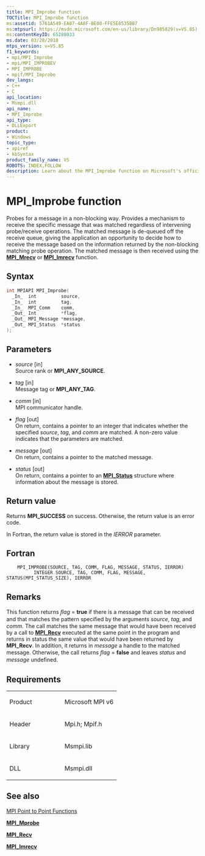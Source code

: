 ```yaml
---
title: MPI_Improbe function
TOCTitle: MPI_Improbe function
ms:assetid: 5761A549-EA87-4A8F-BE00-FFE5E8535BB7
ms:mtpsurl: https://msdn.microsoft.com/en-us/library/Dn985829(v=VS.85)
ms:contentKeyID: 65288033
ms.date: 03/28/2018
mtps_version: v=VS.85
f1_keywords:
- mpi/MPI_Improbe
- mpi/MPI_IMPROBEV
- MPI_IMPROBE
- mpif/MPI_Improbe
dev_langs:
- C++
- C
api_location:
- Msmpi.dll
api_name:
- MPI_Improbe
api_type:
- DLLExport
product:
- Windows
topic_type:
- apiref
- kbSyntax
product_family_name: VS
ROBOTS: INDEX,FOLLOW
description: Learn about the MPI_Improbe function on Microsoft's official site. Understand its syntax, parameters, return value, and how it probes messages in a non-blocking way.
---
```


# MPI\_Improbe function

Probes for a message in a non-blocking way. Provides a mechanism to receive the specific message that was matched regardless of intervening probe/receive operations. The matched message is de-queued off the receive queue, giving the application an opportunity to decide how to receive the message based on the information returned by the non-blocking matching probe operation. The matched message is then received using the [**MPI\_Mrecv**](mpi-mrecv-function.md) or [**MPI\_Imrecv**](mpi-imrecv-function.md) function.

## Syntax

``` c++
int MPIAPI MPI_Improbe(
  _In_  int         source,
  _In_  int         tag,
  _In_  MPI_Comm    comm,
  _Out_ Int         *flag,
  _Out_ MPI_Message *message,
  _Out_ MPI_Status  *status
);
```

## Parameters

  - *source* \[in\]  
    Source rank or **MPI\_ANY\_SOURCE**.

  - *tag* \[in\]  
    Message tag or **MPI\_ANY\_TAG**.

  - *comm* \[in\]  
    MPI communicator handle.

  - *flag* \[out\]  
    On return, contains a pointer to an integer that indicates whether the specified *source*, *tag*, and *comm* are matched. A non-zero value indicates that the parameters are matched.

  - *message* \[out\]  
    On return, contains a pointer to the matched message.

  - *status* \[out\]  
    On return, contains a pointer to an [**MPI\_Status**](mpi-status-structure.md) structure where information about the message is stored.

## Return value

Returns **MPI\_SUCCESS** on success. Otherwise, the return value is an error code.

In Fortran, the return value is stored in the *IERROR* parameter.

## Fortran

``` FORTRAN
    MPI_IMPROBE(SOURCE, TAG, COMM, FLAG, MESSAGE, STATUS, IERROR)
          INTEGER SOURCE, TAG, COMM, FLAG, MESSAGE, STATUS(MPI_STATUS_SIZE), IERROR
```

## Remarks

This function returns *ﬂag* = **true** if there is a message that can be received and that matches the pattern speciﬁed by the arguments *source*, *tag*, and *comm*. The call matches the same message that would have been received by a call to [**MPI\_Recv**](mpi-recv-function.md) executed at the same point in the program and returns in status the same value that would have been returned by **MPI\_Recv**. In addition, it returns in *message* a handle to the matched message. Otherwise, the call returns *ﬂag* = **false** and leaves *status* and *message* undeﬁned.

## Requirements

<table>
<colgroup>
<col style="width: 50%" />
<col style="width: 50%" />
</colgroup>
<tbody>
<tr class="odd">
<td><p>Product</p></td>
<td><p>Microsoft MPI v6</p></td>
</tr>
<tr class="even">
<td><p>Header</p></td>
<td>Mpi.h;
Mpif.h</td>
</tr>
<tr class="odd">
<td><p>Library</p></td>
<td>Msmpi.lib</td>
</tr>
<tr class="even">
<td><p>DLL</p></td>
<td>Msmpi.dll</td>
</tr>
</tbody>
</table>


## See also

[MPI Point to Point Functions](mpi-point-to-point-functions.md)

[**MPI\_Mprobe**](mpi-mprobe-function.md)

[**MPI\_Recv**](mpi-recv-function.md)

[**MPI\_Imrecv**](mpi-imrecv-function.md)

